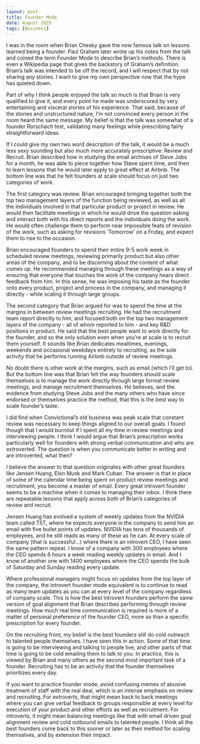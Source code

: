 ```yaml
---
layout: post
title: Founder Mode
date: August 2025
tags: [Business]
---
```


I was in the room when Brian Chesky gave the now famous talk on lessons learned being a founder. Paul Graham later wrote up his notes from the talk and coined the term Founder Mode to describe Brian’s methods. There is even a Wikipedia page that gives the backstory of Graham’s definition. Brian’s talk was intended to be off the record, and I will respect that by not sharing any stories. I want to give my own perspective now that the hype has quieted down.

Part of why I think people enjoyed the talk so much is that Brian is very qualified to give it, and every point he made was underscored by very entertaining and visceral stories of his experience. That said, because of the stories and unstructured nature, I’m not convinced every person in the room heard the same message. My belief is that the talk was somewhat of a founder Rorschach test, validating many feelings while prescribing fairly straightforward ideas.

If I could give my own two word description of the talk, it would be a much less sexy sounding but also much more accurately prescriptive: Review and Recruit. Brian described how in studying the email archives of Steve Jobs for a month, he was able to piece together how Steve spent time, and then to learn lessons that he would later apply to great effect at Airbnb. The bottom line was that he felt founders at scale should focus on just two categories of work.

The first category was review. Brian encouraged bringing together both the top two management layers of the function being reviewed, as well as all the individuals involved in that particular product or project in review. He would then facilitate meetings in which he would drive the question asking and interact both with his direct reports and the individuals doing the work. He would often challenge them to perform near impossible feats of revision of the work, such as asking for revisions ‘Tomorrow’ on a Friday, and expect them to rise to the occasion.

Brian encouraged founders to spend their entire 9-5 work week in scheduled review meetings, reviewing primarily product but also other areas of the company, and to be discerning about the content of what comes up. He recommended managing through these meetings as a way of ensuring that everyone that touches the work of the company hears direct feedback from him. In this sense, he was imposing his taste as the founder onto every product, project and process in the company, and managing it directly - while scaling it through large groups.

The second category that Brian argued for was to spend the time at the margins in between review meetings recruiting. He had the recruitment team report directly to him, and focused both on the top two management layers of the company - all of whom reported to him - and key R&D positions in product. He said that the best people want to work directly for the founder, and so the only solution even when you’re at scale is to recruit them yourself. It sounds like Brian dedicates mealtimes, evenings, weekends and occasional weekdays entirely to recruiting, as the sole activity that he performs running Airbnb outside of review meetings.

No doubt there is other work at the margins, such as email (which I’ll get to). But the bottom line was that Brian felt the way founders should scale themselves is to manage the work directly through large format review meetings, and manage recruitment themselves. He believes, and the evidence from studying Steve Jobs and the many others who have since endorsed or themselves practice the method, that this is the best way to scale founder’s taste.

I did find when Convictional’s old business was peak scale that constant review was necessary to keep things aligned to our overall goals. I found though that I would burnout if I spent all my time in review meetings and interviewing people. I think I would argue that Brian’s prescription works particularly well for founders with strong verbal communication and who are extroverted. The question is when you communicate better in writing and are introverted, what then?

I believe the answer to that question originates with other great founders like Jensen Huang, Elon Musk and Mark Cuban. The answer is that in place of some of the calendar time being spent on product review meetings and recruitment, you become a master of email. Every great introvert founder seems to be a machine when it comes to managing their inbox. I think there are repeatable lessons that apply across both of Brian’s categories of review and recruit.

Jensen Huang has evolved a system of weekly updates from the NVIDIA team called T5T, where he expects everyone in the company to send him an email with five bullet points of updates. NVIDIA has tens of thousands of employees, and he still reads as many of these as he can. At every scale of company (that is successful…) where there is an introvert CEO, I have seen the same pattern repeat. I know of a company with 300 employees where the CEO spends 6 hours a week reading weekly updates in email. And I know of another one with 1400 employees where the CEO spends the bulk of Saturday and Sunday reading every update.

Where professional managers might focus on updates from the top layer of the company, the introvert founder mode equivalent is to continue to read as many team updates as you can at every level of the company regardless of company scale. This is how the best introvert founders perform the same version of goal alignment that Brian describes performing through review meetings. How much real time communication is required is more of a matter of personal preference of the founder CEO, more so than a specific prescription for every founder.

On the recruiting front, my belief is the best founders still do cold outreach to talented people themselves. I have seen this in action. Some of that time is going to be interviewing and talking to people live, and other parts of that time is going to be cold emailing them to talk to you. In practice, this is viewed by Brian and many others as the second most important task of a founder. Recruiting has to be an activity that the founder themselves prioritizes every day.

If you want to practice founder mode, avoid confusing memes of abusive treatment of staff with the real deal, which is an intense emphasis on review and recruiting. For extroverts, that might mean back to back meetings where you can give verbal feedback to groups responsible at every level for execution of your product and other efforts as well as recruitment. For introverts, it might mean balancing meetings like that with email driven goal alignment review and cold outbound emails to talented people. I think all the best founders come back to this sooner or later as their method for scaling themselves, and by extension their impact.
